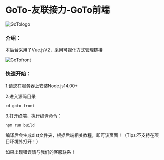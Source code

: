 # GoTo-友联接力-GoTo前端

![GoTologo](https://www.sunzishaokao.com/cdn/gotolink/gitee/Gotologo.jpg)

### 介绍：


本后台采用了Vue.jsV2，采用可视化方式管理链接

![GoTofront](https://www.sunzishaokao.com/cdn/gotolink/gitee/Gotofront.jpg)

### 快速开始：

 1.请您在服务器上安装Node.js14.00+
  
 2.进入源码目录

   `cd goto-front`
 
 3.打开终端，执行编译命令：


```
npm run build
```

编译后会生成dist文件夹，根据后端相关教程，即可该页面！（Tips:不支持在项目环境外打开！）

如果出现错误请与我们的客服联系！



